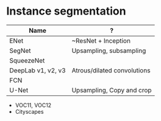 # Instance segmentation

| Name               | ?                           |
| ------------------ | --------------------------- |
| ENet               | ~ResNet + Inception         |
| SegNet             | Upsampling, subsampling     |
| SqueezeNet         |                             |
| DeepLab v1, v2, v3 | Atrous/dilated convolutions |
| FCN                |                             |
| U-Net              | Upsampling, Copy and crop   |

- VOC11, VOC12
- Cityscapes
